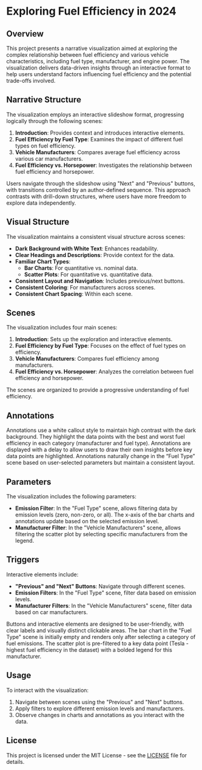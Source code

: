 # Exploring Fuel Efficiency in 2024

## Overview
This project presents a narrative visualization aimed at exploring the complex relationship between fuel efficiency and various vehicle characteristics, including fuel type, manufacturer, and engine power. The visualization delivers data-driven insights through an interactive format to help users understand factors influencing fuel efficiency and the potential trade-offs involved.

## Narrative Structure
The visualization employs an interactive slideshow format, progressing logically through the following scenes:
1. **Introduction**: Provides context and introduces interactive elements.
2. **Fuel Efficiency by Fuel Type**: Examines the impact of different fuel types on fuel efficiency.
3. **Vehicle Manufacturers**: Compares average fuel efficiency across various car manufacturers.
4. **Fuel Efficiency vs. Horsepower**: Investigates the relationship between fuel efficiency and horsepower.

Users navigate through the slideshow using "Next" and "Previous" buttons, with transitions controlled by an author-defined sequence. This approach contrasts with drill-down structures, where users have more freedom to explore data independently.

## Visual Structure
The visualization maintains a consistent visual structure across scenes:
- **Dark Background with White Text**: Enhances readability.
- **Clear Headings and Descriptions**: Provide context for the data.
- **Familiar Chart Types**:
  - **Bar Charts**: For quantitative vs. nominal data.
  - **Scatter Plots**: For quantitative vs. quantitative data.
- **Consistent Layout and Navigation**: Includes previous/next buttons.
- **Consistent Coloring**: For manufacturers across scenes.
- **Consistent Chart Spacing**: Within each scene.

## Scenes
The visualization includes four main scenes:
1. **Introduction**: Sets up the exploration and interactive elements.
2. **Fuel Efficiency by Fuel Type**: Focuses on the effect of fuel types on efficiency.
3. **Vehicle Manufacturers**: Compares fuel efficiency among manufacturers.
4. **Fuel Efficiency vs. Horsepower**: Analyzes the correlation between fuel efficiency and horsepower.

The scenes are organized to provide a progressive understanding of fuel efficiency.

## Annotations
Annotations use a white callout style to maintain high contrast with the dark background. They highlight the data points with the best and worst fuel efficiency in each category (manufacturer and fuel type). Annotations are displayed with a delay to allow users to draw their own insights before key data points are highlighted. Annotations naturally change in the “Fuel Type” scene based on user-selected parameters but maintain a consistent layout.

## Parameters
The visualization includes the following parameters:
- **Emission Filter**: In the "Fuel Type" scene, allows filtering data by emission levels (zero, non-zero, or all). The x-axis of the bar charts and annotations update based on the selected emission level.
- **Manufacturer Filter**: In the "Vehicle Manufacturers" scene, allows filtering the scatter plot by selecting specific manufacturers from the legend.

## Triggers
Interactive elements include:
- **"Previous" and "Next" Buttons**: Navigate through different scenes.
- **Emission Filters**: In the "Fuel Type" scene, filter data based on emission levels.
- **Manufacturer Filters**: In the "Vehicle Manufacturers" scene, filter data based on car manufacturers.

Buttons and interactive elements are designed to be user-friendly, with clear labels and visually distinct clickable areas. The bar chart in the "Fuel Type" scene is initially empty and renders only after selecting a category of fuel emissions. The scatter plot is pre-filtered to a key data point (Tesla - highest fuel efficiency in the dataset) with a bolded legend for this manufacturer.

## Usage
To interact with the visualization:
1. Navigate between scenes using the "Previous" and "Next" buttons.
2. Apply filters to explore different emission levels and manufacturers.
3. Observe changes in charts and annotations as you interact with the data.

## License
This project is licensed under the MIT License - see the [LICENSE](LICENSE) file for details.

